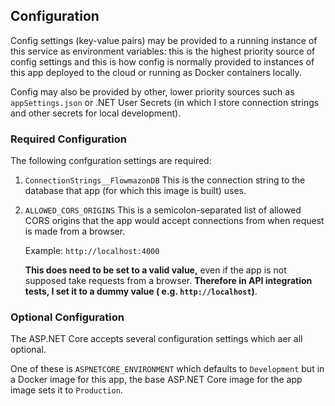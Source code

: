 ## Configuration

Config settings (key-value pairs) may be provided to a running instance of this service as environment variables: this is the highest priority source of config settings and this is how config is normally provided to instances of this app deployed to the cloud or running as Docker containers locally.

Config may also be provided by other, lower priority sources such as `appSettings.json` or .NET User Secrets (in which I store connection strings and other secrets for local development).

### Required Configuration

The following confguration settings are required:

1. `ConnectionStrings__FlowmazonDB`
   This is the connection string to the database that app (for which this image is built) uses.

2. `ALLOWED_CORS_ORIGINS`
   This is a semicolon-separated list of allowed CORS origins that the app would accept connections from when request is made from a browser.

   Example: `http://localhost:4000`

   **This does need to be set to a valid value,** even if the app is not supposed take requests from a browser. **Therefore in API integration tests, I set it to a dummy value ( e.g. `http://localhost`)**.

### Optional Configuration

The ASP.NET Core accepts several configuration settings which aer all optional.

One of these is `ASPNETCORE_ENVIRONMENT` which defaults to `Development` but in a Docker image for this app, the base ASP.NET Core image for the app image sets it to `Production`.
